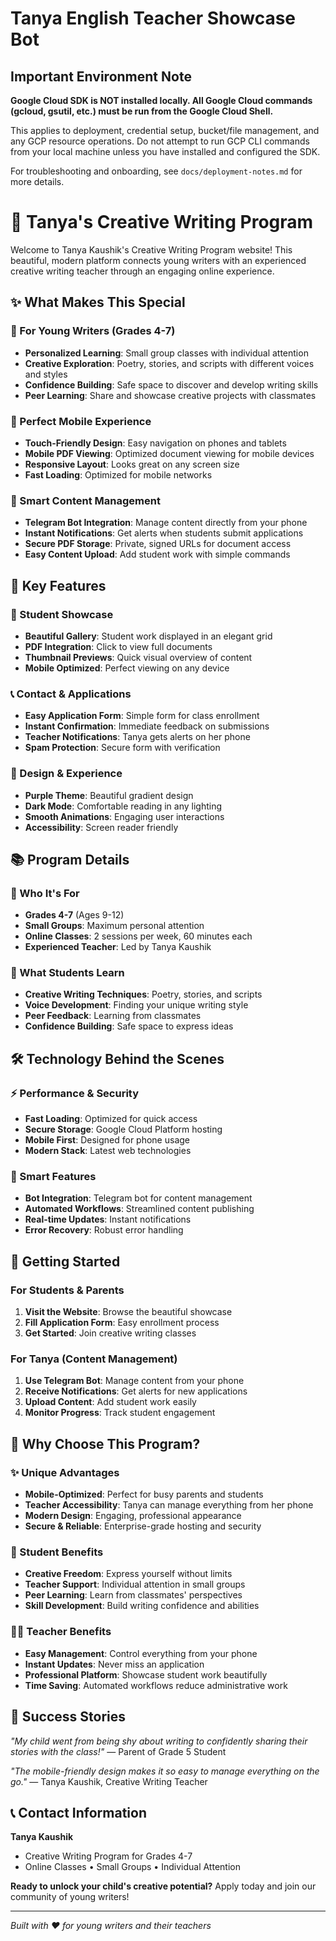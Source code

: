 # Tanya English Teacher Showcase Bot

## Important Environment Note

**Google Cloud SDK is NOT installed locally. All Google Cloud commands (gcloud, gsutil, etc.) must be run from the Google Cloud Shell.**

This applies to deployment, credential setup, bucket/file management, and any GCP resource operations. Do not attempt to run GCP CLI commands from your local machine unless you have installed and configured the SDK.

For troubleshooting and onboarding, see `docs/deployment-notes.md` for more details.
# 🎨 Tanya's Creative Writing Program

Welcome to Tanya Kaushik's Creative Writing Program website! This beautiful, modern platform connects young writers with an experienced creative writing teacher through an engaging online experience.

## ✨ What Makes This Special

### 🌟 For Young Writers (Grades 4-7)
- **Personalized Learning**: Small group classes with individual attention
- **Creative Exploration**: Poetry, stories, and scripts with different voices and styles
- **Confidence Building**: Safe space to discover and develop writing skills
- **Peer Learning**: Share and showcase creative projects with classmates

### 📱 Perfect Mobile Experience
- **Touch-Friendly Design**: Easy navigation on phones and tablets
- **Mobile PDF Viewing**: Optimized document viewing for mobile devices
- **Responsive Layout**: Looks great on any screen size
- **Fast Loading**: Optimized for mobile networks

### 🤖 Smart Content Management
- **Telegram Bot Integration**: Manage content directly from your phone
- **Instant Notifications**: Get alerts when students submit applications
- **Secure PDF Storage**: Private, signed URLs for document access
- **Easy Content Upload**: Add student work with simple commands

## 🚀 Key Features

### 📝 Student Showcase
- **Beautiful Gallery**: Student work displayed in an elegant grid
- **PDF Integration**: Click to view full documents
- **Thumbnail Previews**: Quick visual overview of content
- **Mobile Optimized**: Perfect viewing on any device

### 📞 Contact & Applications
- **Easy Application Form**: Simple form for class enrollment
- **Instant Confirmation**: Immediate feedback on submissions
- **Teacher Notifications**: Tanya gets alerts on her phone
- **Spam Protection**: Secure form with verification

### 🎨 Design & Experience
- **Purple Theme**: Beautiful gradient design
- **Dark Mode**: Comfortable reading in any lighting
- **Smooth Animations**: Engaging user interactions
- **Accessibility**: Screen reader friendly

## 📚 Program Details

### 🎯 Who It's For
- **Grades 4-7** (Ages 9-12)
- **Small Groups**: Maximum personal attention
- **Online Classes**: 2 sessions per week, 60 minutes each
- **Experienced Teacher**: Led by Tanya Kaushik

### 📖 What Students Learn
- **Creative Writing Techniques**: Poetry, stories, and scripts
- **Voice Development**: Finding your unique writing style
- **Peer Feedback**: Learning from classmates
- **Confidence Building**: Safe space to express ideas

## 🛠️ Technology Behind the Scenes

### ⚡ Performance & Security
- **Fast Loading**: Optimized for quick access
- **Secure Storage**: Google Cloud Platform hosting
- **Mobile First**: Designed for phone usage
- **Modern Stack**: Latest web technologies

### 🤖 Smart Features
- **Bot Integration**: Telegram bot for content management
- **Automated Workflows**: Streamlined content publishing
- **Real-time Updates**: Instant notifications
- **Error Recovery**: Robust error handling

## 📱 Getting Started

### For Students & Parents
1. **Visit the Website**: Browse the beautiful showcase
2. **Fill Application Form**: Easy enrollment process
3. **Get Started**: Join creative writing classes

### For Tanya (Content Management)
1. **Use Telegram Bot**: Manage content from your phone
2. **Receive Notifications**: Get alerts for new applications
3. **Upload Content**: Add student work easily
4. **Monitor Progress**: Track student engagement

## 🎉 Why Choose This Program?

### ✨ Unique Advantages
- **Mobile-Optimized**: Perfect for busy parents and students
- **Teacher Accessibility**: Tanya can manage everything from her phone
- **Modern Design**: Engaging, professional appearance
- **Secure & Reliable**: Enterprise-grade hosting and security

### 💝 Student Benefits
- **Creative Freedom**: Express yourself without limits
- **Teacher Support**: Individual attention in small groups
- **Peer Learning**: Learn from classmates' perspectives
- **Skill Development**: Build writing confidence and abilities

### 👩‍🏫 Teacher Benefits
- **Easy Management**: Control everything from your phone
- **Instant Updates**: Never miss an application
- **Professional Platform**: Showcase student work beautifully
- **Time Saving**: Automated workflows reduce administrative work

## 🌟 Success Stories

*"My child went from being shy about writing to confidently sharing their stories with the class!"*
— Parent of Grade 5 Student

*"The mobile-friendly design makes it so easy to manage everything on the go."*
— Tanya Kaushik, Creative Writing Teacher

## 📞 Contact Information

**Tanya Kaushik**
- Creative Writing Program for Grades 4-7
- Online Classes • Small Groups • Individual Attention

**Ready to unlock your child's creative potential?** Apply today and join our community of young writers!

---

*Built with ❤️ for young writers and their teachers*
